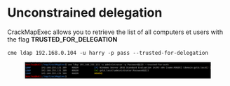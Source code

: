 # Unconstrained delegation



CrackMapExec allows you to retrieve the list of all computers et users with the flag **TRUSTED\_FOR\_DELEGATION**

```
cme ldap 192.168.0.104 -u harry -p pass --trusted-for-delegation
```

<figure><img src="../../../../.gitbook/assets/image (21).png" alt=""><figcaption></figcaption></figure>
